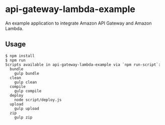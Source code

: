 # api-gateway-lambda-example
An example application to integrate Amazon API Gateway and Amazon Lambda.

## Usage
```
$ npm install
$ npm run
Scripts available in api-gateway-lambda-example via `npm run-script`:
  bundle
    gulp bundle
  clean
    gulp clean
  compile
    gulp compile
  deploy
    node script/deploy.js
  upload
    gulp upload
  zip
    gulp zip
```
